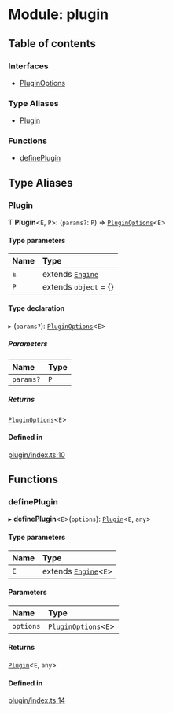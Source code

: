 # Module: plugin

## Table of contents

### Interfaces

- [PluginOptions](../interfaces/plugin.PluginOptions.md)

### Type Aliases

- [Plugin](plugin.md#plugin)

### Functions

- [definePlugin](plugin.md#defineplugin)

## Type Aliases

### Plugin

Ƭ **Plugin**<`E`, `P`\>: (`params?`: `P`) => [`PluginOptions`](../interfaces/plugin.PluginOptions.md)<`E`\>

#### Type parameters

| Name | Type |
| :------ | :------ |
| `E` | extends [`Engine`](../classes/engine.Engine.md) |
| `P` | extends `object` = {} |

#### Type declaration

▸ (`params?`): [`PluginOptions`](../interfaces/plugin.PluginOptions.md)<`E`\>

##### Parameters

| Name | Type |
| :------ | :------ |
| `params?` | `P` |

##### Returns

[`PluginOptions`](../interfaces/plugin.PluginOptions.md)<`E`\>

#### Defined in

[plugin/index.ts:10](https://github.com/Shiotsukikaedesari/vis-three/blob/f03bb58b/packages/core/plugin/index.ts#L10)

## Functions

### definePlugin

▸ **definePlugin**<`E`\>(`options`): [`Plugin`](plugin.md#plugin)<`E`, `any`\>

#### Type parameters

| Name | Type |
| :------ | :------ |
| `E` | extends [`Engine`](../classes/engine.Engine.md)<`E`\> |

#### Parameters

| Name | Type |
| :------ | :------ |
| `options` | [`PluginOptions`](../interfaces/plugin.PluginOptions.md)<`E`\> |

#### Returns

[`Plugin`](plugin.md#plugin)<`E`, `any`\>

#### Defined in

[plugin/index.ts:14](https://github.com/Shiotsukikaedesari/vis-three/blob/f03bb58b/packages/core/plugin/index.ts#L14)
